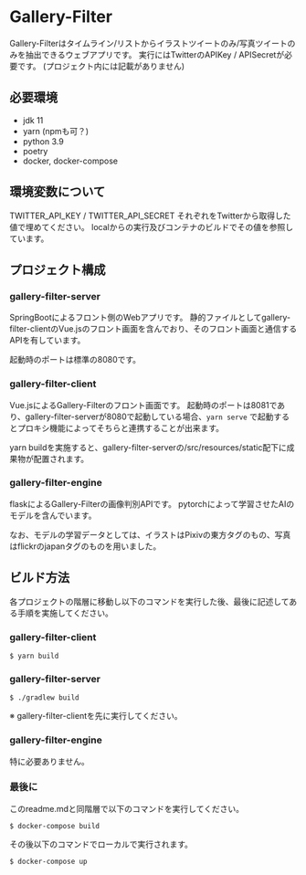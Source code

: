 # Gallery-Filter

Gallery-Filterはタイムライン/リストからイラストツイートのみ/写真ツイートのみを抽出できるウェブアプリです。
実行にはTwitterのAPIKey / APISecretが必要です。
(プロジェクト内には記載がありません)

## 必要環境
* jdk 11
* yarn (npmも可？)
* python 3.9
* poetry
* docker, docker-compose

## 環境変数について
TWITTER_API_KEY / TWITTER_API_SECRET それぞれをTwitterから取得した値で埋めてください。
localからの実行及びコンテナのビルドでその値を参照しています。

## プロジェクト構成
### gallery-filter-server
SpringBootによるフロント側のWebアプリです。
静的ファイルとしてgallery-filter-clientのVue.jsのフロント画面を含んでおり、そのフロント画面と通信するAPIを有しています。

起動時のポートは標準の8080です。

### gallery-filter-client
Vue.jsによるGallery-Filterのフロント画面です。
起動時のポートは8081であり、gallery-filter-serverが8080で起動している場合、`yarn serve` で起動するとプロキシ機能によってそちらと連携することが出来ます。

yarn buildを実施すると、gallery-filter-serverの/src/resources/static配下に成果物が配置されます。

### gallery-filter-engine
flaskによるGallery-Filterの画像判別APIです。
pytorchによって学習させたAIのモデルを含んでいます。

なお、モデルの学習データとしては、イラストはPixivの東方タグのもの、写真はflickrのjapanタグのものを用いました。

## ビルド方法
各プロジェクトの階層に移動し以下のコマンドを実行した後、最後に記述してある手順を実施してください。
### gallery-filter-client
```
$ yarn build
```
### gallery-filter-server
```
$ ./gradlew build
```
※ gallery-filter-clientを先に実行してください。

### gallery-filter-engine
特に必要ありません。

### 最後に
このreadme.mdと同階層で以下のコマンドを実行してください。
```
$ docker-compose build
```
その後以下のコマンドでローカルで実行されます。
```
$ docker-compose up
```